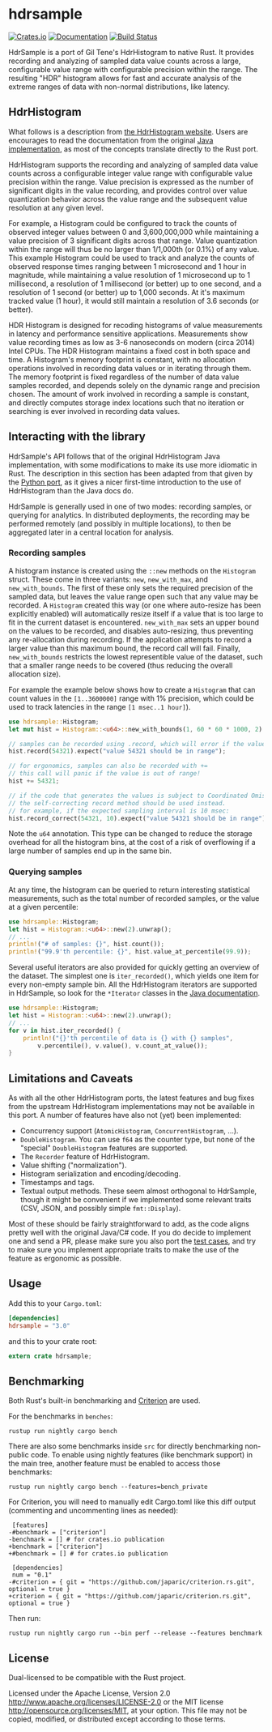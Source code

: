 # hdrsample

[![Crates.io](https://img.shields.io/crates/v/hdrsample.svg)](https://crates.io/crates/hdrsample)
[![Documentation](https://docs.rs/hdrsample/badge.svg)](https://docs.rs/hdrsample/)
[![Build Status](https://travis-ci.org/jonhoo/hdrsample.svg?branch=master)](https://travis-ci.org/jonhoo/hdrsample)

HdrSample is a port of Gil Tene's HdrHistogram to native Rust. It provides recording and
analyzing of sampled data value counts across a large, configurable value range with
configurable precision within the range. The resulting "HDR" histogram allows for fast and
accurate analysis of the extreme ranges of data with non-normal distributions, like latency.

## HdrHistogram

What follows is a description from [the HdrHistogram
website](https://hdrhistogram.github.io/HdrHistogram/). Users are encourages to read the
documentation from the original [Java
implementation](https://github.com/HdrHistogram/HdrHistogram), as most of the concepts
translate directly to the Rust port.

HdrHistogram supports the recording and analyzing of sampled data value counts across a
configurable integer value range with configurable value precision within the range. Value
precision is expressed as the number of significant digits in the value recording, and provides
control over value quantization behavior across the value range and the subsequent value
resolution at any given level.

For example, a Histogram could be configured to track the counts of observed integer values
between 0 and 3,600,000,000 while maintaining a value precision of 3 significant digits across
that range. Value quantization within the range will thus be no larger than 1/1,000th (or 0.1%)
of any value. This example Histogram could be used to track and analyze the counts of observed
response times ranging between 1 microsecond and 1 hour in magnitude, while maintaining a value
resolution of 1 microsecond up to 1 millisecond, a resolution of 1 millisecond (or better) up
to one second, and a resolution of 1 second (or better) up to 1,000 seconds. At it's maximum
tracked value (1 hour), it would still maintain a resolution of 3.6 seconds (or better).

HDR Histogram is designed for recoding histograms of value measurements in latency and
performance sensitive applications. Measurements show value recording times as low as 3-6
nanoseconds on modern (circa 2014) Intel CPUs. The HDR Histogram maintains a fixed cost in both
space and time. A Histogram's memory footprint is constant, with no allocation operations
involved in recording data values or in iterating through them. The memory footprint is fixed
regardless of the number of data value samples recorded, and depends solely on the dynamic
range and precision chosen. The amount of work involved in recording a sample is constant, and
directly computes storage index locations such that no iteration or searching is ever involved
in recording data values.

## Interacting with the library

HdrSample's API follows that of the original HdrHistogram Java implementation, with some
modifications to make its use more idiomatic in Rust. The description in this section has been
adapted from that given by the [Python port](https://github.com/HdrHistogram/HdrHistogram_py),
as it gives a nicer first-time introduction to the use of HdrHistogram than the Java docs do.

HdrSample is generally used in one of two modes: recording samples, or querying for analytics.
In distributed deployments, the recording may be performed remotely (and possibly in multiple
locations), to then be aggregated later in a central location for analysis.

### Recording samples

A histogram instance is created using the `::new` methods on the `Histogram` struct. These come
in three variants: `new`, `new_with_max`, and `new_with_bounds`. The first of these only sets
the required precision of the sampled data, but leaves the value range open such that any value
may be recorded. A `Histogram` created this way (or one where auto-resize has been explicitly
enabled) will automatically resize itself if a value that is too large to fit in the current
dataset is encountered. `new_with_max` sets an upper bound on the values to be recorded, and
disables auto-resizing, thus preventing any re-allocation during recording. If the application
attempts to record a larger value than this maximum bound, the record call will fail. Finally,
`new_with_bounds` restricts the lowest representible value of the dataset, such that a smaller
range needs to be covered (thus reducing the overall allocation size).

For example the example below shows how to create a `Histogram` that can count values in the
`[1..3600000]` range with 1% precision, which could be used to track latencies in the range `[1
msec..1 hour]`).

```rust
use hdrsample::Histogram;
let mut hist = Histogram::<u64>::new_with_bounds(1, 60 * 60 * 1000, 2).unwrap();

// samples can be recorded using .record, which will error if the value is too small or large
hist.record(54321).expect("value 54321 should be in range");

// for ergonomics, samples can also be recorded with +=
// this call will panic if the value is out of range!
hist += 54321;

// if the code that generates the values is subject to Coordinated Omission,
// the self-correcting record method should be used instead.
// for example, if the expected sampling interval is 10 msec:
hist.record_correct(54321, 10).expect("value 54321 should be in range");
```

Note the `u64` annotation. This type can be changed to reduce the storage overhead for all the
histogram bins, at the cost of a risk of overflowing if a large number of samples end up in the
same bin.

### Querying samples

At any time, the histogram can be queried to return interesting statistical measurements, such
as the total number of recorded samples, or the value at a given percentile:

```rust
use hdrsample::Histogram;
let hist = Histogram::<u64>::new(2).unwrap();
// ...
println!("# of samples: {}", hist.count());
println!("99.9'th percentile: {}", hist.value_at_percentile(99.9));
```

Several useful iterators are also provided for quickly getting an overview of the dataset. The
simplest one is `iter_recorded()`, which yields one item for every non-empty sample bin. All
the HdrHistogram iterators are supported in HdrSample, so look for the `*Iterator` classes in
the [Java documentation](https://hdrhistogram.github.io/HdrHistogram/JavaDoc/).

```rust
use hdrsample::Histogram;
let hist = Histogram::<u64>::new(2).unwrap();
// ...
for v in hist.iter_recorded() {
    println!("{}'th percentile of data is {} with {} samples",
        v.percentile(), v.value(), v.count_at_value());
}
```

## Limitations and Caveats

As with all the other HdrHistogram ports, the latest features and bug fixes from the upstream
HdrHistogram implementations may not be available in this port. A number of features have also
not (yet) been implemented:

 - Concurrency support (`AtomicHistogram`, `ConcurrentHistogram`, …).
 - `DoubleHistogram`. You can use `f64` as the counter type, but none of the "special"
   `DoubleHistogram` features are supported.
 - The `Recorder` feature of HdrHistogram.
 - Value shifting ("normalization").
 - Histogram serialization and encoding/decoding.
 - Timestamps and tags.
 - Textual output methods. These seem almost orthogonal to HdrSample, though it might be
   convenient if we implemented some relevant traits (CSV, JSON, and possibly simple
   `fmt::Display`).

Most of these should be fairly straightforward to add, as the code aligns pretty well with the
original Java/C# code. If you do decide to implement one and send a PR, please make sure you
also port the [test
cases](https://github.com/HdrHistogram/HdrHistogram/tree/master/src/test/java/org/HdrHistogram),
and try to make sure you implement appropriate traits to make the use of the feature as
ergonomic as possible.

## Usage

Add this to your `Cargo.toml`:

```toml
[dependencies]
hdrsample = "3.0"
```

and this to your crate root:

```rust
extern crate hdrsample;
```

## Benchmarking

Both Rust's built-in benchmarking and [Criterion](https://github.com/japaric/criterion.rs) are used.

For the benchmarks in `benches`:

```
rustup run nightly cargo bench
```

There are also some benchmarks inside `src` for directly benchmarking non-public code. To enable using nightly features (like benchmark support) in the main tree, another feature must be enabled to access those benchmarks:

```
rustup run nightly cargo bench --features=bench_private
```

For Criterion, you will need to manually edit Cargo.toml like this diff output (commenting and uncommenting lines as needed):

```
 [features]
-#benchmark = ["criterion"]
-benchmark = [] # for crates.io publication
+benchmark = ["criterion"]
+#benchmark = [] # for crates.io publication

 [dependencies]
 num = "0.1"
-#criterion = { git = "https://github.com/japaric/criterion.rs.git", optional = true }
+criterion = { git = "https://github.com/japaric/criterion.rs.git", optional = true }
```

Then run:

```
rustup run nightly cargo run --bin perf --release --features benchmark
```



## License

Dual-licensed to be compatible with the Rust project.

Licensed under the Apache License, Version 2.0
http://www.apache.org/licenses/LICENSE-2.0 or the MIT license
http://opensource.org/licenses/MIT, at your option. This file may not be
copied, modified, or distributed except according to those terms.
